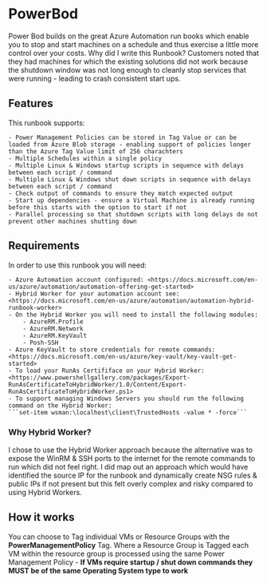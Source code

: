 # PowerBod
Power Bod builds on the great Azure Automation run books which enable you to stop and start machines on a schedule and thus exercise a little more control over your costs.  Why did I write this Runbook?  Customers noted that they had machines for which the existing solutions did not work because the shutdown window was not long enough to cleanly stop services that were running - leading to crash consistent start ups.  

## Features
This runbook supports:

    - Power Management Policies can be stored in Tag Value or can be loaded from Azure Blob storage - enabling support of policies longer than the Azure Tag Value limit of 256 charachters
    - Multiple Schedules within a single policy
    - Multiple Linux & Windows startup scripts in sequence with delays between each script / command
    - Multiple Linux & Windows shut down scripts in sequence with delays between each script / command
    - Check output of commands to ensure they match expected output
    - Start up dependencies - ensure a Virtual Machine is already running before this starts with the option to start if not
    - Parallel processing so that shutdown scripts with long delays do not prevent other machines shutting down

## Requirements

In order to use this runbook you will need:

    - Azure Automation account configured: <https://docs.microsoft.com/en-us/azure/automation/automation-offering-get-started>
    - Hybrid Worker for your automation account see: <https://docs.microsoft.com/en-us/azure/automation/automation-hybrid-runbook-worker>
    - On the Hybrid Worker you will need to install the following modules:
        - AzureRM.Profile
        - AzureRM.Network
        - AzureRM.KeyVault
        - Posh-SSH
    - Azure KeyVault to store credentials for remote commands: <https://docs.microsoft.com/en-us/azure/key-vault/key-vault-get-started>
    - To load your RunAs Certififace on your Hybrid Worker: <https://www.powershellgallery.com/packages/Export-RunAsCertificateToHybridWorker/1.0/Content/Export-RunAsCertificateToHybridWorker.ps1>
    - To support managing Windows Servers you should run the following command on the Hybrid Worker:
    ```set-item wsman:\localhost\client\TrustedHosts -value * -force```

### Why Hybrid Worker?

I chose to use the Hybrid Worker approach because the alternative was to expose the WinRM & SSH ports to the internet for the remote commands to run which did not feel right.  I did map out an approach which would have identified the source IP for the runbook and dynamically create NSG rules & public IPs if not present but this felt overly complex and risky compared to using Hybrid Workers.

## How it works

You can choose to Tag individual VMs or Resource Groups with the **PowerManagementPolicy** Tag.  Where a Resource Group is Tagged each VM within the resource group is processed using the same Power Management Policy - **If VMs require startup / shut down commands they MUST be of the same Operating System type to work**



